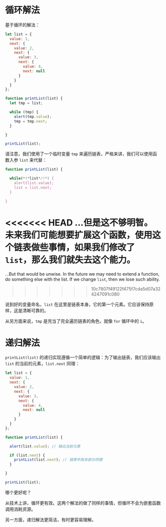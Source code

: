 # 循环解法

基于循环的解法：

```js run
let list = {
  value: 1,
  next: {
    value: 2,
    next: {
      value: 3,
      next: {
        value: 4,
        next: null
      }
    }
  }
};

function printList(list) {
  let tmp = list;

  while (tmp) {
    alert(tmp.value);
    tmp = tmp.next;
  }

}

printList(list);
```

请注意，我们使用了一个临时变量 `tmp` 来遍历链表，严格来讲，我们可以使用函数入参 `list` 来代替：

```js
function printList(list) {

  while(*!*list*/!*) {
    alert(list.value);
    list = list.next;
  }

}
```

<<<<<<< HEAD
...但是这不够明智。未来我们可能想要扩展这个函数，使用这个链表做些事情，如果我们修改了 `list`，那么我们就失去这个能力。
=======
...But that would be unwise. In the future we may need to extend a function, do something else with the list. If we change `list`, then we lose such ability.
>>>>>>> 10c7807f49122f475f7cda5d07a324247091c080

说到好的变量命名，`list` 在这里是链表本身。它的第一个元素。它应该保持原样，这是清晰可靠的。

从另方面来说，`tmp` 是充当了完全遍历链表的角色，就像 `for` 循环中的 `i`。

# 递归解法

`printList(list)` 的递归实现遵循一个简单的逻辑：为了输出链表，我们应该输出 `list` 的当前的元素，`list.next` 同理：

```js run
let list = {
  value: 1,
  next: {
    value: 2,
    next: {
      value: 3,
      next: {
        value: 4,
        next: null
      }
    }
  }
};

function printList(list) {

  alert(list.value); // 输出当前元素

  if (list.next) {
    printList(list.next); // 链表中其余部分同理
  }

}

printList(list);
```

哪个更好呢？

从技术上讲，循环更有效。这两个解法的做了同样的事情，但循环不会为嵌套函数调用消耗资源。

另一方面，递归解法更简洁，有时更容易理解。
